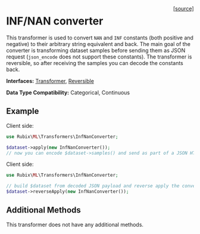 <span style="float:right;"><a href="https://github.com/RubixML/ML/blob/master/src/Transformers/InfNanConverter.php">[source]</a></span>

# INF/NAN converter
This transformer is used to convert `NAN` and `INF` constants (both positive and negative) to their arbitrary string 
equivalent and back. The main goal of the converter is transforming dataset samples before sending them as JSON request
(`json_encode` does not support these constants). The transformer is reversible, so after receiving the samples you 
can decode the constants back.

**Interfaces:** [Transformer](api.md#transformer), [Reversible](api.md#reversible)

**Data Type Compatibility:** Categorical, Continuous

## Example
Client side:
```php
use Rubix\ML\Transformers\InfNanConverter;

$dataset->apply(new InfNanConverter());
// now you can encode $dataset->samples() and send as part of a JSON HTTP request.
```

Client side:
```php
use Rubix\ML\Transformers\InfNanConverter;

// build $dataset from decoded JSON payload and reverse apply the converter to get constant values back.
$dataset->reverseApply(new InfNanConverter());
```

## Additional Methods
This transformer does not have any additional methods.
